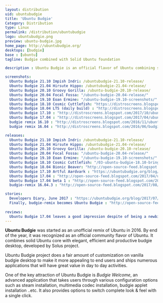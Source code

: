```yaml
---
layout: distribution
uid: ubuntubudgie
title: 'Ubuntu Budgie'
Category: Distribution
type: Linux
permalink: /distribution/ubuntubudgie
logo: ubuntubudgie.png
preview: ubuntu-budgie.jpg
home_page: http://ubuntubudgie.org/
desktops: [budgie]
base : [ubuntu]
tagline: Budgie combined with Solid Ubuntu foundation

description : Ubuntu Budgie is an official flavor of Ubuntu combining solid Ubuntu core with elegant, efficient and productive budgie desktop, developed by Solus project.

screenshots:
  Ubuntu Budgie 21.10 Impish Indri: /ubuntubudgie-21.10-release/
  Ubuntu Budgie 21.04 Hirsute Hippo: /ubuntubudgie-21.04-release/
  Ubuntu Budgie 20.10 Groovy Gorilla: /ubuntu-budgie-20.10-release/
  Ubuntu Budgie 20.04 Focal Fossa: "/ubuntu-budgie-20.04-release/"
  Ubuntu Budgie 19.10 Eoan Ermine: "/ubuntu-budgie-19.10-screenshots/"
  Ubuntu Budgie 18.10 Cosmic Cuttlefish: "https://distroscreens.blogspot.com/2018/10/ubuntu-budgie-1810-cosmic-cuttlefish.html"
  Ubuntu Budgie 18.04 LTS (daily build) : "http://distroscreens.blogspot.com/2018/03/ubuntu-budgie-1804-bionic-beaver.html"
  Ubuntu Budgie 17.10 : "http://distroscreens.blogspot.com/2017/10/ubuntu-budgie-1710-artful-aardvark.html"
  Ubuntu Budgie 17.04 : "http://distroscreens.blogspot.com/2017/04/ubuntu-budgie-1704-zesty-zapus.html"
  budgie remix 16.10 : "http://distroscreens.blogspot.com/2016/11/ubuntu-budgie-remix-1610-screenshots.html"
  budgie remix 16.04 : "http://distroscreens.blogspot.com/2016/06/budgie-remix-1604-screenshots.html"

releases:
  Ubuntu Budgie 21.10 Impish Indri: /ubuntubudgie-21.10-release/
  Ubuntu Budgie 21.04 Hirsute Hippo: /ubuntubudgie-21.04-release/
  Ubuntu Budgie 20.10 Groovy Gorilla: /ubuntu-budgie-20.10-release/
  Ubuntu Budgie 20.04 Focal Fossa: "/ubuntu-budgie-20.04-release/"
  Ubuntu Budgie 19.10 Eoan Ermine: "/ubuntu-budgie-19.10-screenshots/"
  Ubuntu Budgie 18.10 Cosmic Cuttlefish: "/03-ubuntu-budgie-18.10-brings-early-glimpse-budgie-10.5/"
  Ubuntu Budgie 18.04 Bionic Beaver: "http://open-source-feed.blogspot.com/2018/04/ubuntu-budgie-1804-lts-released-with.html"
  Ubuntu Budgie 17.10 Artful Aardvark : "https://ubuntubudgie.org/blog/2017/10/19/17-10-ubuntu-budgie-released"
  Ubuntu Budgie 17.04 : "http://open-source-feed.blogspot.com/2017/04/ubuntu-budgie-1704-released-first.html"
  Ubuntu Budgie 17.04 beta 1 : "http://open-source-feed.blogspot.com/2017/02/ubuntu-budgie-1704-beta-1-is-ready-for.html"
  budgie-remix 16.04.3 : "http://open-source-feed.blogspot.com/2017/08/ubuntu-based-budgie-remix-16043-is.html"

stories:
  Developers Diary, June 2017 : "https://ubuntubudgie.org/blog/2017/07/01/developer-diary-june"
  Finally, budgie-remix becomes Ubuntu Budgie : "http://open-source-feed.blogspot.com/2016/11/finally-budgie-remix-becomes-ubuntu.html"
  
reviews:
  Ubuntu Budgie 17.04 leaves a good impression despite of being a newbie : "http://open-source-feed.blogspot.com/2017/06/ubuntu-budgie-1704-leaves-good.html"
---
```


**Ubuntu Budgie** was started as an unofficial remix of Ubuntu in 2016. By end of the year, it was recognized as an official community flavor of Ubuntu. It combines solid Ubuntu core with elegant, efficient and productive budgie desktop, developed by Solus project.

Ubuntu Budgie project does a fair amount of customization on vanilla budgie desktop to make it more appealing to end users and ships numerous applications that will have great value in day to day activities.

One of the key attraction of Ubuntu Budgie is *Budgie Welcome*, an advanced application that takes users through various configuration options such as steam installation, multimedia codec installation, budgie applet installation ..etc. It also provides options to switch complete look & feel with a single click.
